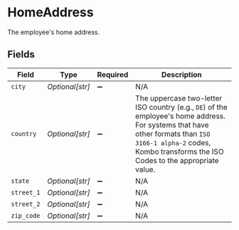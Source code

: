 # HomeAddress

The employee's home address.


## Fields

| Field                                                                                                                                                                                                           | Type                                                                                                                                                                                                            | Required                                                                                                                                                                                                        | Description                                                                                                                                                                                                     |
| --------------------------------------------------------------------------------------------------------------------------------------------------------------------------------------------------------------- | --------------------------------------------------------------------------------------------------------------------------------------------------------------------------------------------------------------- | --------------------------------------------------------------------------------------------------------------------------------------------------------------------------------------------------------------- | --------------------------------------------------------------------------------------------------------------------------------------------------------------------------------------------------------------- |
| `city`                                                                                                                                                                                                          | *Optional[str]*                                                                                                                                                                                                 | :heavy_minus_sign:                                                                                                                                                                                              | N/A                                                                                                                                                                                                             |
| `country`                                                                                                                                                                                                       | *Optional[str]*                                                                                                                                                                                                 | :heavy_minus_sign:                                                                                                                                                                                              | The uppercase two-letter ISO country (e.g., `DE`) of the employee's home address. For systems that have other formats than `ISO 3166-1 alpha-2` codes, Kombo transforms the ISO Codes to the appropriate value. |
| `state`                                                                                                                                                                                                         | *Optional[str]*                                                                                                                                                                                                 | :heavy_minus_sign:                                                                                                                                                                                              | N/A                                                                                                                                                                                                             |
| `street_1`                                                                                                                                                                                                      | *Optional[str]*                                                                                                                                                                                                 | :heavy_minus_sign:                                                                                                                                                                                              | N/A                                                                                                                                                                                                             |
| `street_2`                                                                                                                                                                                                      | *Optional[str]*                                                                                                                                                                                                 | :heavy_minus_sign:                                                                                                                                                                                              | N/A                                                                                                                                                                                                             |
| `zip_code`                                                                                                                                                                                                      | *Optional[str]*                                                                                                                                                                                                 | :heavy_minus_sign:                                                                                                                                                                                              | N/A                                                                                                                                                                                                             |